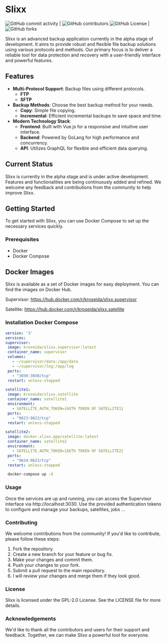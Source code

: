 # Slixx


![GitHub commit activity](https://img.shields.io/github/commit-activity/w/kroseida/slixx)
| ![GitHub contributors](https://img.shields.io/github/contributors/kroseida/slixx)
![GitHub License](https://img.shields.io/github/license/kroseida/slixx)
| ![GitHub forks](https://img.shields.io/github/forks/kroseida/slixx)



Slixx is an advanced backup application currently in the alpha stage of development. It aims to provide robust and
flexible file backup solutions using various protocols and methods. Our primary focus is to deliver a reliable tool for
data protection and recovery with a user-friendly interface and powerful features.

## Features

- **Multi-Protocol Support**: Backup files using different protocols.
    - **FTP**
    - **SFTP**
- **Backup Methods**: Choose the best backup method for your needs.
    - **Copy**: Simple file copying.
    - **Incremental**: Efficient incremental backups to save space and time.
- **Modern Technology Stack**:
    - **Frontend**: Built with Vue.js for a responsive and intuitive user interface.
    - **Backend**: Powered by GoLang for high performance and concurrency.
    - **API**: Utilizes GraphQL for flexible and efficient data querying.

## Current Status

Slixx is currently in the alpha stage and is under active development. Features and functionalities are being
continuously added and refined. We welcome any feedback and contributions from the community to help improve Slixx.

## Getting Started

To get started with Slixx, you can use Docker Compose to set up the necessary services quickly.

### Prerequisites

- Docker
- Docker Compose

## Docker Images
Slixx is available as a set of Docker images for easy deployment. You can find the images on Docker Hub.

Supervisor: https://hub.docker.com/r/kroseida/slixx.supervisor

Satellite: https://hub.docker.com/r/kroseida/slixx.satellite

### Installation Docker Compose

   ```yaml
version: '3'
services:
  supervisor:
    image: kroseida/slixx.supervisor:latest
    container_name: supervisor
    volumes:
      - ~/supervisor/data:/app/data
      - ~/supervisor/log:/app/log
    ports:
      - "3030:3030/tcp"
    restart: unless-stopped

  satellite1:
    image: kroseida/slixx.satellite
    container_name: satellite1
    environment:
      - SATELLITE_AUTH_TOKEN={AUTH TOKEN OF SATELLITE1}
    ports:
      - "9623:9623/tcp"
    restart: unless-stopped

  satellite2:
    image: docker.slixx.app/satellite:latest
    container_name: satellite2
    environment:
      - SATELLITE_AUTH_TOKEN={AUTH TOKEN OF SATELLITE2}
    ports:
      - "9624:9623/tcp"
    restart: unless-stopped
```

   ```bash
    docker-compose up -d
```

### Usage
Once the services are up and running, you can access the Supervisor interface via http://localhost:3030. Use the provided authentication tokens to configure and manage your backups, satellites, jobs ...

### Contributing
We welcome contributions from the community! If you'd like to contribute, please follow these steps:

1. Fork the repository.
2. Create a new branch for your feature or bug fix.
3. Make your changes and commit them.
4. Push your changes to your fork.
5. Submit a pull request to the main repository.
6. I will review your changes and merge them if they look good.

### License
Slixx is licensed under the GPL-2.0 License. See the LICENSE file for more details.

### Acknowledgements
We'd like to thank all the contributors and users for their support and feedback. Together, we can make Slixx a powerful tool for everyone.

